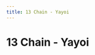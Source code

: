 ```yaml
---
title: 13 Chain - Yayoi
---
```

<ClientOnly><AssetLoader :reloadOnce="true" />
# 13 Chain - Yayoi

<br><br><GameSlides :jsonFileToLoad="'yayoi/13chain_yayoi_nov2.json'" :useRandomSeed="false" :useManualData="false" :replay="true"></GameSlides>

</ClientOnly>
